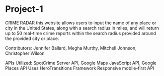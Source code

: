 # Project-1

CRIME RADAR
this website allows users to input the name of any place or city in the United States,
along with a search radius in miles, and will return up to 50 real-time crime reports 
within the search radius provided around the provided city or place.

Contributors: Jennifer Ballard, Megha Murthy, Mitchell Johnson, Christopher Wilson

APIs Utilized: SpotCrime Server API, Google Maps JavaScript API, Google Places API
Uses HeroTransitions Framework
Responsive mobile-first API
